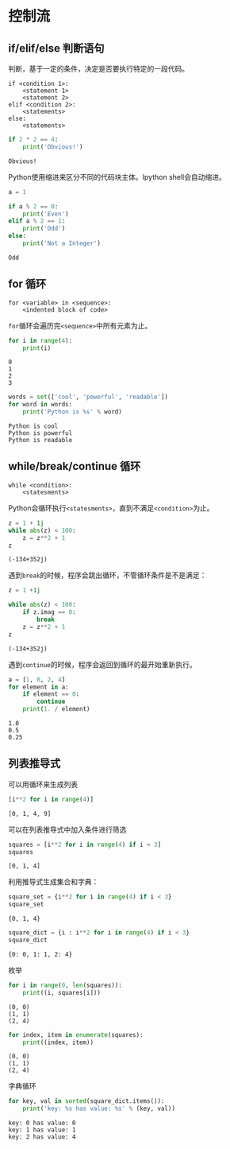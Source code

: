 
# 控制流

## if/elif/else 判断语句  
判断，基于一定的条件，决定是否要执行特定的一段代码。  
```
if <condition 1>:
    <statement 1>
    <statement 2>
elif <condition 2>: 
    <statements>
else:
    <statements>
```


```python
if 2 * 2 == 4:
    print('Obvious!')
```

    Obvious!
    

Python使用缩进来区分不同的代码块主体。Ipython shell会自动缩进。


```python
a = 1

if a % 2 == 0:
    print('Even')
elif a % 2 == 1:
    print('Odd')
else:
    print('Not a Integer')
```

    Odd
    

## for 循环  
```
for <variable> in <sequence>:
    <indented block of code>
```
`for`循环会遍历完`<sequence>`中所有元素为止。


```python
for i in range(4):
    print(i)
```

    0
    1
    2
    3
    


```python
words = set(['cool', 'powerful', 'readable'])
for word in words:
    print('Python is %s' % word)
```

    Python is cool
    Python is powerful
    Python is readable
    

## while/break/continue 循环

```
while <condition>:
    <statesments>
```
Python会循环执行`<statesments>`，直到不满足`<condition>`为止。


```python
z = 1 + 1j
while abs(z) < 100:
    z = z**2 + 1
z
```




    (-134+352j)



遇到`break`的时候，程序会跳出循环，不管循环条件是不是满足：


```python
z = 1 +1j

while abs(z) < 100:
    if z.imag == 0:
        break
    z = z**2 + 1
z
```




    (-134+352j)



遇到`continue`的时候，程序会返回到循环的最开始重新执行。


```python
a = [1, 0, 2, 4]
for element in a:
    if element == 0:
        continue
    print(1. / element)
```

    1.0
    0.5
    0.25
    

## 列表推导式   
可以用循环来生成列表


```python
[i**2 for i in range(4)]
```




    [0, 1, 4, 9]



可以在列表推导式中加入条件进行筛选


```python
squares = [i**2 for i in range(4) if i < 3]
squares
```




    [0, 1, 4]



利用推导式生成集合和字典：


```python
square_set = {i**2 for i in range(4) if i < 3}
square_set
```

    {0, 1, 4}
    


```python
square_dict = {i : i**2 for i in range(4) if i < 3}
square_dict
```




    {0: 0, 1: 1, 2: 4}



枚举


```python
for i in range(0, len(squares)):
    print((i, squares[i]))
```

    (0, 0)
    (1, 1)
    (2, 4)
    


```python
for index, item in enumerate(squares):
    print((index, item))
```

    (0, 0)
    (1, 1)
    (2, 4)
    

字典循环


```python
for key, val in sorted(square_dict.items()):
    print('key: %s has value: %s' % (key, val))
```

    key: 0 has value: 0
    key: 1 has value: 1
    key: 2 has value: 4
    
